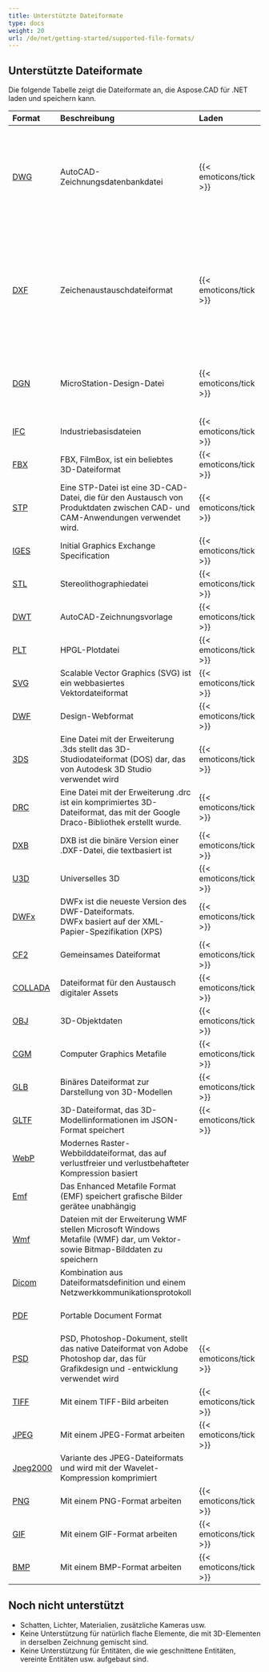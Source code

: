 ```yaml
---
title: Unterstützte Dateiformate
type: docs
weight: 20
url: /de/net/getting-started/supported-file-formats/
---
```


## **Unterstützte Dateiformate**

Die folgende Tabelle zeigt die Dateiformate an, die Aspose.CAD für .NET laden und speichern kann.

|**Format**|**Beschreibung**|**Laden**|**Speichern**|**Bemerkungen**|
| :- | :- | :- | :- | :- |
|[DWG](https://docs.fileformat.com/cad/dwg/)|AutoCAD-Zeichnungsdatenbankdatei|{{< emoticons/tick >}}| |- 3D-Formen (Kegel, Kugel, Torus, Zylinder, Box, Keil)<br />- Verdrahtete Modelle.<br />- Grundlegende Ansichtswürfel-Positionen.<br />- 3D-Flächen.|
|[DXF](https://docs.fileformat.com/cad/dxf/)|Zeichenaustauschdateiformat|{{< emoticons/tick >}}|{{< emoticons/tick >}} (Teilweise unterstützt)|- 3D-Formen (Kegel, Kugel, Torus, Zylinder, Box, Keil)<br />- Verdrahtete Modelle.<br />- Grundlegende Ansichtswürfel-Positionen.<br />- 3D-Flächen.<br />- Oberflächen, Netze|
|[DGN](https://docs.fileformat.com/cad/dgn/)|MicroStation-Design-Datei|{{< emoticons/tick >}}| |- 3D-Formen (Kegel, Kugel, Torus, Zylinder, Box, Keil)<br />- Oberflächen, Netze|
|[IFC](https://docs.fileformat.com/cad/ifc/)|Industriebasisdateien|{{< emoticons/tick >}}|{{< emoticons/tick >}}| |
|[FBX](https://docs.fileformat.com/3d/fbx/)|FBX, FilmBox, ist ein beliebtes 3D-Dateiformat|{{< emoticons/tick >}}|{{< emoticons/tick >}}| |
|[STP](https://docs.fileformat.com/3d/stp/)|Eine STP-Datei ist eine 3D-CAD-Datei, die für den Austausch von Produktdaten zwischen CAD- und CAM-Anwendungen verwendet wird.|{{< emoticons/tick >}}|{{< emoticons/tick >}}| |
|[IGES](https://docs.fileformat.com/cad/iges/)|Initial Graphics Exchange Specification|{{< emoticons/tick >}}| | |
|[STL](https://docs.fileformat.com/cad/stl/)|Stereolithographiedatei|{{< emoticons/tick >}}| | |
|[DWT](https://docs.fileformat.com/cad/dwt/)|AutoCAD-Zeichnungsvorlage|{{< emoticons/tick >}}| | |
|[PLT](https://docs.fileformat.com/cad/plt/)|HPGL-Plotdatei|{{< emoticons/tick >}}| | |
|[SVG](https://docs.fileformat.com/page-description-language/svg/)|Scalable Vector Graphics (SVG) ist ein webbasiertes Vektordateiformat|{{< emoticons/tick >}}|{{< emoticons/tick >}}| |
|[DWF](https://docs.fileformat.com/cad/dwf/)|Design-Webformat|{{< emoticons/tick >}}|{{< emoticons/tick >}}| |
|[3DS](https://docs.fileformat.com/3d/3ds/)|Eine Datei mit der Erweiterung .3ds stellt das 3D-Studiodateiformat (DOS) dar, das von Autodesk 3D Studio verwendet wird|{{< emoticons/tick >}}|{{< emoticons/tick >}}| |
|[DRC](https://docs.fileformat.com/3d/drc/)|Eine Datei mit der Erweiterung .drc ist ein komprimiertes 3D-Dateiformat, das mit der Google Draco-Bibliothek erstellt wurde.|{{< emoticons/tick >}}|{{< emoticons/tick >}}| |
|[DXB](https://docs.fileformat.com/cad/dxb/)|DXB ist die binäre Version einer .DXF-Datei, die textbasiert ist|{{< emoticons/tick >}}| | |
|[U3D](https://docs.fileformat.com/3d/u3d/)|Universelles 3D|{{< emoticons/tick >}}|{{< emoticons/tick >}}|||||
|[DWFx](https://docs.fileformat.com/cad/dwfx/)|DWFx ist die neueste Version des DWF-Dateiformats. <br />DWFx basiert auf der XML-Papier-Spezifikation (XPS)|{{< emoticons/tick >}}|{{< emoticons/tick >}}| |
|[CF2](https://docs.fileformat.com/cad/cf2/)|Gemeinsames Dateiformat|{{< emoticons/tick >}}| | |
|[COLLADA](https://docs.fileformat.com/3d/dae/)|Dateiformat für den Austausch digitaler Assets|{{< emoticons/tick >}}| | |
|[OBJ](https://docs.fileformat.com/3d/obj/)|3D-Objektdaten|{{< emoticons/tick >}}|{{< emoticons/tick >}}| |
|[CGM](https://docs.fileformat.com/page-description-language/cgm/)|Computer Graphics Metafile|{{< emoticons/tick >}}|{{< emoticons/tick >}}| |
|[GLB](https://docs.fileformat.com/3d/glb/)|Binäres Dateiformat zur Darstellung von 3D-Modellen|{{< emoticons/tick >}}|{{< emoticons/tick >}}| |
|[GLTF](https://docs.fileformat.com/3d/gltf/)|3D-Dateiformat, das 3D-Modellinformationen im JSON-Format speichert|{{< emoticons/tick >}}|{{< emoticons/tick >}}| |
|[WebP](https://docs.fileformat.com/image/webp/)|Modernes Raster-Webbilddateiformat, das auf verlustfreier und verlustbehafteter Kompression basiert||{{< emoticons/tick >}}| |
|[Emf](https://docs.fileformat.com/image/emf/)|Das Enhanced Metafile Format (EMF) speichert grafische Bilder gerätee unabhängig||{{< emoticons/tick >}}| |
|[Wmf](https://docs.fileformat.com/image/wmf/)|Dateien mit der Erweiterung WMF stellen Microsoft Windows Metafile (WMF) dar, um Vektor- sowie Bitmap-Bilddaten zu speichern||{{< emoticons/tick >}}| |
|[Dicom](https://docs.fileformat.com/image/dicom/)|Kombination aus Dateiformatsdefinition und einem Netzwerkkommunikationsprotokoll||{{< emoticons/tick >}}| |
|[PDF](https://docs.fileformat.com/pdf/)|Portable Document Format| |{{< emoticons/tick >}}| |
|[PSD](https://docs.fileformat.com/image/psd/)|PSD, Photoshop-Dokument, stellt das native Dateiformat von Adobe Photoshop dar, das für Grafikdesign und -entwicklung verwendet wird|{{< emoticons/tick >}}|{{< emoticons/tick >}}| |
|[TIFF](https://docs.fileformat.com/image/tiff/)|Mit einem TIFF-Bild arbeiten|{{< emoticons/tick >}}|{{< emoticons/tick >}}| |
|[JPEG](https://docs.fileformat.com/image/jpeg/)|Mit einem JPEG-Format arbeiten|{{< emoticons/tick >}}|{{< emoticons/tick >}}| |
|[Jpeg2000](https://docs.fileformat.com/image/j2c/)|Variante des JPEG-Dateiformats und wird mit der Wavelet-Kompression komprimiert||{{< emoticons/tick >}}| |
|[PNG](https://docs.fileformat.com/image/png/)|Mit einem PNG-Format arbeiten|{{< emoticons/tick >}}|{{< emoticons/tick >}}| |
|[GIF](https://docs.fileformat.com/image/gif/)|Mit einem GIF-Format arbeiten|{{< emoticons/tick >}}|{{< emoticons/tick >}}| |
|[BMP](https://docs.fileformat.com/image/bmp/)|Mit einem BMP-Format arbeiten|{{< emoticons/tick >}}|{{< emoticons/tick >}}| |

## **Noch nicht unterstützt**

- Schatten, Lichter, Materialien, zusätzliche Kameras usw.
- Keine Unterstützung für natürlich flache Elemente, die mit 3D-Elementen in derselben Zeichnung gemischt sind.
- Keine Unterstützung für Entitäten, die wie geschnittene Entitäten, vereinte Entitäten usw. aufgebaut sind.
